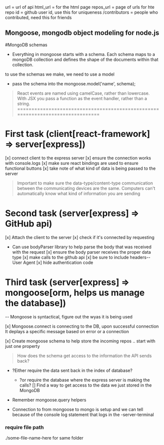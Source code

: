 url = url of api
html_url = for the html page
repos_url = page of urls for hte repo
id = github user id, use this for uniqueness
/contributors = people who contributed, need this for friends


## Mongoose, mongodb object modeling for node.js
#MongoDB schemas
- Everything in mongoose starts with a schema. Each schema maps to a mongoDB collection and defines the shape of the documents within that collection.

to use the schemas we make, we need to use a model
- pass the schema into the mongoose.model('name', schema);


> React events are named using camelCase, rather than lowercase.
> With JSX you pass a function as the event handler, rather than a string.
===============================================================================

# First task (client[react-framework] => server[express])
[x] connect client to the express server
[x] ensure the connection works with console.logs
[x] make sure react bindings are used to ensure functional buttons
[x] take note of what kind of data is being passed to the server

> Important to make sure the data-type/content-type communication between the communicating devices are the same. Computers can't automatically know what kind of information you are sending

# Second task (server[express] => GitHub api)

[x] Attach the client to the server
  [x] check if it's connected by requesting

- Can use bodyParser library to help parse the body that was received with the request
[x] ensure the body parser receives the proper data type
[x] make calls to the github api
[x] be sure to include headers-- User Agent
[x] hide authentication code


# Third task (server[express] => mongoose[orm, helps us manage the database])
-- Mongoose is syntactical, figure out the wyas it is being used

[x] Mongoose.connect is connecting to the DB, upon successful connection 
    It deplays a specific message based on error or a connection

[x] Create mongoose schema to help store the incoming repos
   .. start with just one property

> How does the schema get access to the information the API sends back?
 - ?Either require the data sent back in the index of database?
   - ?or require the database where the express server is making the calls?
[] Find a way to get access to the data we just stored in the MongoDB


  - Remember mongoose.query helpers 

- Connection to from mongoose to mongo is setup and we can tell because of the console log statement that logs in the -server-terminal


### require file path
  ./some-file-name-here   for same folder